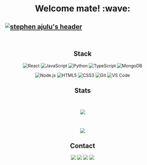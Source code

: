 <h1 align='center'> Welcome mate! :wave:</h1>

## [![stephen ajulu's header](https://github.com/kevinnog/kevinnog/blob/master/assets/profile-image.jpg)](https://stephenajulu.com)

<br>

<h2 align='center'> Stack </h2>

<div align='center'>
  
![React](https://img.shields.io/badge/-React-%23282C34?style=flat-square&logo=react)
![JavaScript](https://img.shields.io/badge/-JavaScript-%23F7DF1C?style=flat-square&logo=javascript&logoColor=000000&labelColor=%23F7DF1C&color=%23FFCE5A)
![Python](https://img.shields.io/badge/-Python-%23F7DF1C?style=flat-square&logo=python&logoColor=000000&labelColor=%23F7DF1C&color=%23FFCE5A)
![TypeScript](https://img.shields.io/badge/-TypeScript-%231a202c?style=flat-square&logo=typescript)
![MongoDB](https://img.shields.io/badge/-MongoDB-%2300C7B7?style=flat-square&logo=MongoDB&logoColor=ffffff)

![Node.js](https://img.shields.io/badge/-Node.js-%232c3e50?style=flat-square&logo=node.js)
![HTML5](https://img.shields.io/badge/-HTML5-%23E44D27?style=flat-square&logo=html5&logoColor=ffffff)
![CSS3](https://img.shields.io/badge/-CSS3-%231572B6?style=flat-square&logo=css3)
![Git](https://img.shields.io/badge/-Git-%23F05032?style=flat-square&logo=git&logoColor=%23ffffff)
![VS Code](https://img.shields.io/badge/-VSCode-%23007ACC?style=flat-square&logo=visual-studio-code)

</div>

<h2 align='center'> Stats </h2>
<br>

<p align="center">
  <a href="https://github.com/kevinnog/kevinnog">
  <img align="middle" src="https://github-readme-stats.vercel.app/api?username=kevinnog&show_icons=true&theme=gotham&count_private=true&hide=stars" />
  </a>
</p>

<br>
<p align="center">
<a href="https://github.com/kevinnog/kevinnog">
  <img align="center" src="https://github-readme-stats.vercel.app/api/top-langs/?username=kevinnog&count_private=true&theme=gotham" />
</a>
</p>

<h2 align='center'> Contact </h2>

<div align='center'>
  
[![](https://img.shields.io/badge/-Kevin_Nogueira-%231572B6?style=flat-square&logo=linkedin)](https://www.linkedin.com/in/kevin-nogueira-costa-403536104)
![](https://img.shields.io/badge/-kevinnog@outlook.com.br-%23000000?style=flat-square&logo=google-messages)
[![](https://img.shields.io/badge/-@kevinnog-%231DA1F2?style=flat-square&logo=twitter&logoColor=ffffff)](https://twitter.com/kevinnog)
[![](https://img.shields.io/badge/-@kevinnog-%23181717?style=flat-square&logo=github)](https://github.com/kevinnog)


</div>


